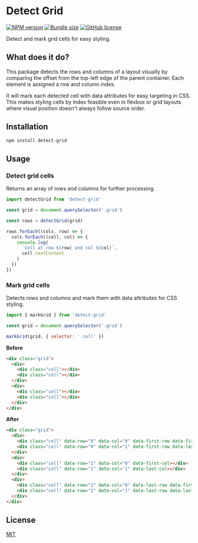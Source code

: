 # Detect Grid

[![NPM version](https://img.shields.io/npm/v/detect-grid)](https://www.npmjs.com/package/detect-grid)
[![Bundle size](https://img.shields.io/bundlephobia/minzip/detect-grid?label=size)](https://bundlephobia.com/result?p=detect-grid)
[![GitHub license](https://img.shields.io/github/license/daun/detect-grid)](./LICENSE)

Detect and mark grid cells for easy styling.

## What does it do?

This package detects the rows and columns of a layout visually by comparing the
offset from the top-left edge of the parent container. Each element is assigned
a row and column index.

It will mark each detected cell with data attributes for easy targeting in CSS.
This makes styling cells by index feasible even in flexbox or grid layouts where
visual position doesn't always follow source order.

## Installation

```bash
npm install detect-grid
```

## Usage

### Detect grid cells

Returns an array of rows and columns for further processing.

```js
import detectGrid from 'detect-grid'

const grid = document.querySelector('.grid')

const rows = detectGrid(grid)

rows.forEach((cols, row) => {
  cols.forEach((cell, col) => {
    console.log(
      `Cell at row ${row} and col ${col}`,
      cell.textContent
    )
  })
})
```

### Mark grid cells

Detects rows and columns and mark them with data attributes for CSS styling.

```js
import { markGrid } from 'detect-grid'

const grid = document.querySelector('.grid')

markGrid(grid, { selector: '.cell' })
```

**Before**

```html
<div class="grid">
  <div>
    <div class="cell"></div>
    <div class="cell"></div>
  </div>
  <div>
    <div class="cell"></div>
    <div class="cell"></div>
  </div>
</div>
```

**After**

```html
<div class="grid">
  <div>
    <div class="cell" data-row="0" data-col="0" data-first-row data-first-col></div>
    <div class="cell" data-row="0" data-col="1" data-first-row data-last-col></div>
  </div>
  <div>
    <div class="cell" data-row="1" data-col="0" data-first-col></div>
    <div class="cell" data-row="1" data-col="1" data-last-col></div>
  </div>
  <div>
    <div class="cell" data-row="2" data-col="0" data-last-row data-first-col></div>
    <div class="cell" data-row="2" data-col="1" data-last-row data-last-col></div>
  </div>
</div>
```

## License

[MIT](https://opensource.org/licenses/MIT)
